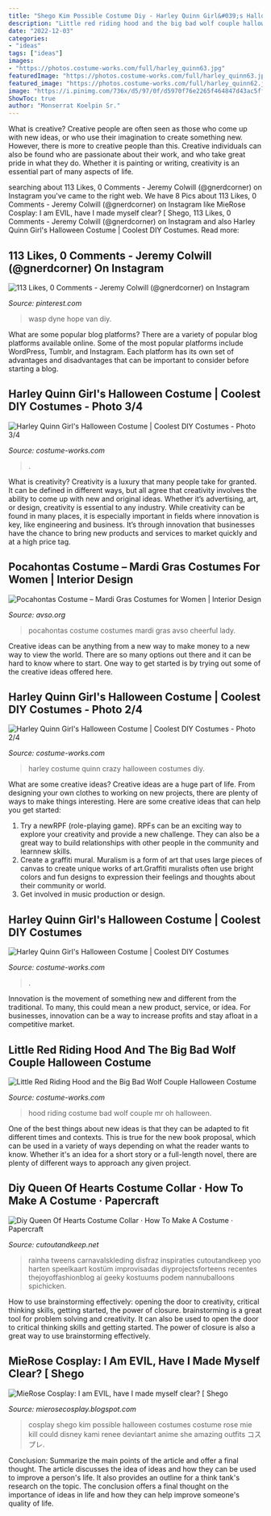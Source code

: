 ```yaml
---
title: "Shego Kim Possible Costume Diy - Harley Quinn Girl&#039;s Halloween Costume"
description: "Little red riding hood and the big bad wolf couple halloween costume"
date: "2022-12-03"
categories:
- "ideas"
tags: ["ideas"]
images:
- "https://photos.costume-works.com/full/harley_quinn63.jpg"
featuredImage: "https://photos.costume-works.com/full/harley_quinn63.jpg"
featured_image: "https://photos.costume-works.com/full/harley_quinn62.jpg"
image: "https://i.pinimg.com/736x/d5/97/0f/d5970f76e2265f464847d43ac5ffe76c.jpg"
ShowToc: true
author: "Monserrat Koelpin Sr."
---
```



What is creative?
Creative people are often seen as those who come up with new ideas, or who use their imagination to create something new. However, there is more to creative people than this. Creative individuals can also be found who are passionate about their work, and who take great pride in what they do. Whether it is painting or writing, creativity is an essential part of many aspects of life.

	

		
searching about 113 Likes, 0 Comments - Jeremy Colwill (@gnerdcorner) on Instagram you've came to the right web. We have 8 Pics about 113 Likes, 0 Comments - Jeremy Colwill (@gnerdcorner) on Instagram like MieRose Cosplay: I am EVIL, have I made myself clear? [ Shego, 113 Likes, 0 Comments - Jeremy Colwill (@gnerdcorner) on Instagram and also Harley Quinn Girl&#039;s Halloween Costume | Coolest DIY Costumes. Read more:
		
    
## 113 Likes, 0 Comments - Jeremy Colwill (@gnerdcorner) On Instagram

<img loading=lazy src="https://i.pinimg.com/736x/d5/97/0f/d5970f76e2265f464847d43ac5ffe76c.jpg" onerror="this.onerror=null;this.src='https://tse4.mm.bing.net/th?id=OIP.b9k13aEK9zgOpadFpONiXAHaHa&amp;pid=15.1';" alt="113 Likes, 0 Comments - Jeremy Colwill (@gnerdcorner) on Instagram">

_Source: pinterest.com_

>wasp dyne hope van diy. 

	

What are some popular blog platforms?
There are a variety of popular blog platforms available online. Some of the most popular platforms include WordPress, Tumblr, and Instagram. Each platform has its own set of advantages and disadvantages that can be important to consider before starting a blog.

    
## Harley Quinn Girl&#039;s Halloween Costume | Coolest DIY Costumes - Photo 3/4

<img loading=lazy src="https://photos.costume-works.com/full/harley_quinn63.jpg" onerror="this.onerror=null;this.src='https://tse4.mm.bing.net/th?id=OIP.NOUjlmCcXrQ5sfmDJmXnbQHaKR&amp;pid=15.1';" alt="Harley Quinn Girl&#039;s Halloween Costume | Coolest DIY Costumes - Photo 3/4">

_Source: costume-works.com_

>. 

	

What is creativity?
Creativity is a luxury that many people take for granted. It can be defined in different ways, but all agree that creativity involves the ability to come up with new and original ideas. Whether it’s advertising, art, or design, creativity is essential to any industry. While creativity can be found in many places, it is especially important in fields where innovation is key, like engineering and business. It’s through innovation that businesses have the chance to bring new products and services to market quickly and at a high price tag.

    
## Pocahontas Costume – Mardi Gras Costumes For Women | Interior Design

<img loading=lazy src="https://www.avso.org/wp-content/uploads/files/4/4/7/pocahontas-costume-mardi-gras-costumes-for-women-13-447.jpg" onerror="this.onerror=null;this.src='https://tse1.mm.bing.net/th?id=OIP.zV9DT_gsTEK72KjFOWZqUQHaJQ&amp;pid=15.1';" alt="Pocahontas Costume – Mardi Gras Costumes for Women | Interior Design">

_Source: avso.org_

>pocahontas costume costumes mardi gras avso cheerful lady. 

	

Creative ideas can be anything from a new way to make money to a new way to view the world. There are so many options out there and it can be hard to know where to start. One way to get started is by trying out some of the creative ideas offered here.

    
## Harley Quinn Girl&#039;s Halloween Costume | Coolest DIY Costumes - Photo 2/4

<img loading=lazy src="https://photos.costume-works.com/full/harley_quinn62.jpg" onerror="this.onerror=null;this.src='https://tse2.mm.bing.net/th?id=OIP.iZvMzSwrjJBBUgmBqi32fQHaKG&amp;pid=15.1';" alt="Harley Quinn Girl&#039;s Halloween Costume | Coolest DIY Costumes - Photo 2/4">

_Source: costume-works.com_

>harley costume quinn crazy halloween costumes diy. 

	

What are some creative ideas?
Creative ideas are a huge part of life. From designing your own clothes to working on new projects, there are plenty of ways to make things interesting. Here are some creative ideas that can help you get started: 
1. Try a newRPF (role-playing game). RPFs can be an exciting way to explore your creativity and provide a new challenge. They can also be a great way to build relationships with other people in the community and learnnew skills. 
2. Create a graffiti mural. Muralism is a form of art that uses large pieces of canvas to create unique works of art.Graffiti muralists often use bright colors and fun designs to expression their feelings and thoughts about their community or world. 
3. Get involved in music production or design.

    
## Harley Quinn Girl&#039;s Halloween Costume | Coolest DIY Costumes

<img loading=lazy src="https://photos.costume-works.com/full/harley_quinn61.jpg" onerror="this.onerror=null;this.src='https://tse3.mm.bing.net/th?id=OIP.6RJPmLRrH3_RPfMFbVO-nQHaE7&amp;pid=15.1';" alt="Harley Quinn Girl&#039;s Halloween Costume | Coolest DIY Costumes">

_Source: costume-works.com_

>. 

	

Innovation is the movement of something new and different from the traditional. To many, this could mean a new product, service, or idea. For businesses, innovation can be a way to increase profits and stay afloat in a competitive market.

    
## Little Red Riding Hood And The Big Bad Wolf Couple Halloween Costume

<img loading=lazy src="http://photos.costume-works.com/full/little_red_riding_hood_and_the_big_bad_wolf27.jpg" onerror="this.onerror=null;this.src='https://tse4.mm.bing.net/th?id=OIP.dI5QRuvRa5XmDNmRYY59gQHaJ3&amp;pid=15.1';" alt="Little Red Riding Hood and the Big Bad Wolf Couple Halloween Costume">

_Source: costume-works.com_

>hood riding costume bad wolf couple mr oh halloween. 

	

One of the best things about new ideas is that they can be adapted to fit different times and contexts. This is true for the new book proposal, which can be used in a variety of ways depending on what the reader wants to know. Whether it's an idea for a short story or a full-length novel, there are plenty of different ways to approach any given project.

    
## Diy Queen Of Hearts Costume Collar · How To Make A Costume · Papercraft

<img loading=lazy src="https://images.coplusk.net/project_images/178621/image/104308_2F2014-09-10-184427-Queen%2Bof%2BHearts%2B2.jpg" onerror="this.onerror=null;this.src='https://tse3.mm.bing.net/th?id=OIP.dobmyqFTPw5TT5LaCMvB7QHaLJ&amp;pid=15.1';" alt="Diy Queen Of Hearts Costume Collar · How To Make A Costume · Papercraft">

_Source: cutoutandkeep.net_

>rainha tweens carnavalskleding disfraz inspiraties cutoutandkeep yoo harten speelkaart kostüm improvisadas diyprojectsforteens recentes thejoyoffashionblog aí geeky kostuums podem nannuballoons spichicken. 

	

How to use brainstorming effectively: opening the door to creativity, critical thinking skills, getting started, the power of closure.
brainstorming is a great tool for problem solving and creativity. It can also be used to open the door to critical thinking skills and getting started. The power of closure is also a great way to use brainstorming effectively.

    
## MieRose Cosplay: I Am EVIL, Have I Made Myself Clear? [ Shego

<img loading=lazy src="https://3.bp.blogspot.com/-Slg-QRSyHZo/UYEdd2U4ppI/AAAAAAAAB6E/FTXUIeIRNsY/s1600/DSC09726-+-plasma.jpg" onerror="this.onerror=null;this.src='https://tse1.mm.bing.net/th?id=OIP.cXKXqEovHl8YMMWyAmEo2gHaLE&amp;pid=15.1';" alt="MieRose Cosplay: I am EVIL, have I made myself clear? [ Shego">

_Source: mierosecosplay.blogspot.com_

>cosplay shego kim possible halloween costumes costume rose mie kill could disney kami renee deviantart anime she amazing outfits コスプレ. 

	

Conclusion: Summarize the main points of the article and offer a final thought.
The article discusses the idea of ideas and how they can be used to improve a person's life. It also provides an outline for a think tank's research on the topic. The conclusion offers a final thought on the importance of ideas in life and how they can help improve someone's quality of life.

